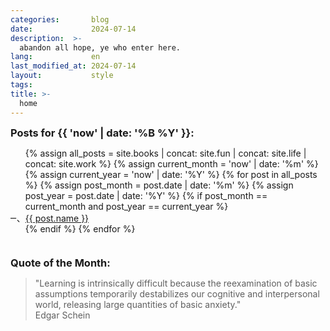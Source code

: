 ```yaml
---
categories:       blog
date:             2024-07-14
description:  >-
  abandon all hope, ye who enter here.
lang:             en
last_modified_at: 2024-07-14
layout:           style
tags:
title: >-
  home
---
```


<section class="row pt-1">
    <div class="col-md-6 col-12" >
        <div style="max-height: 200px; overflow-y: auto; overflow-x: auto;">
            <h3 style="margin-top:0px;margin-bottom:0px;">Posts for {{ 'now' | date: '%B %Y' }}:</h3>
            <ul style="list-style:cjk-ideographic;">
                {% assign all_posts = site.books | concat: site.fun | concat: site.life | concat: site.work %}
                {% assign current_month = 'now' | date: '%m' %}
                {% assign current_year = 'now' | date: '%Y' %}
                {% for post in all_posts %}
                {% assign post_month = post.date | date: '%m' %}
                {% assign post_year = post.date | date: '%Y' %}
                {% if post_month == current_month and post_year == current_year %}
                <li><a href="{{ site.url }}{{ post.url }}">{{ post.name }}</a></li>
                {% endif %}
                {% endfor %}
            </ul>
        </div>
        <h3 id="qotm" style="margin-bottom:5px;">Quote of the Month:</h3>
        <blockquote>"Learning is intrinsically difficult because the reexamination of basic assumptions temporarily destabilizes our cognitive and interpersonal world, releasing large quantities of basic anxiety."           <figcaption class="blockquote-footer"> 
                Edgar Schein
            </figcaption>
        </blockquote>
    </div>
    <div id="photo-homepage" class="photo-container col-12 col-md-6">
        <img id="set-me" src=""/>
        <p class="mt-1 mb-0" style="text-align: center;"></p>
    </div>
</section>

<script>
async function findDiv() {
    const url = "{{ site.baseurl }}/photos/" 
    const response = await fetch(url)

    const html = await response.text()
    const parser = new DOMParser()
    const doc = parser.parseFromString(html, 'text/html')
    const div = doc.getElementById('1') /* tagged in liquid */

    const img = div.getAttribute('data-path')
    const imgElement = document.getElementById('set-me')
    imgElement.src = img

    const name = div.querySelector('a').innerHTML /* always selects the 1st a */
    const num = div.getAttribute('data-max')
    const pString = `img #${num}: ${name}`
    const p = document.querySelector('p')
    p.innerHTML = `<a href="{{ site.url }}/photos/${name.replace(/ /g, '-')}">${pString}</a>`;
}

findDiv()
</script>
